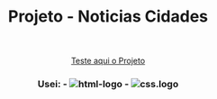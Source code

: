 <h1 align="center">Projeto - Noticias Cidades</h1>
<br>
<br>
<div align="center">
<a href="https://xandecabral.github.io/Projeto-Noticias-Cidades/">Teste aqui o Projeto</a>
</div>
<h3 align="center">
  Usei: 
  - <img src="https://img.shields.io/badge/HTML5-E34F26?style=for-the-badge&logo=html5&logoColor=white" alt="html-logo"/>
  - <img src="https://img.shields.io/badge/CSS3-1572B6?style=for-the-badge&logo=css3&logoColor=white" alt="css.logo"/>
</h3>
